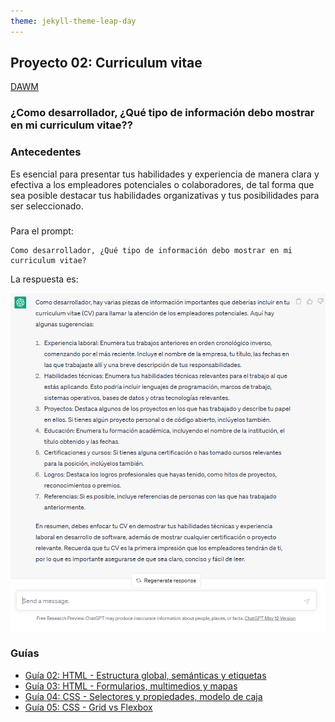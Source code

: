 ```yaml
---
theme: jekyll-theme-leap-day
---
```


## Proyecto 02: Curriculum vitae

[DAWM](/DAWM/)

### ¿Como desarrollador, ¿Qué tipo de información debo mostrar en mi curriculum vitae??

### Antecedentes

Es esencial para presentar tus habilidades y experiencia de manera clara y efectiva a los empleadores potenciales o colaboradores, de tal forma que sea posible destacar tus habilidades organizativas y tus posibilidades para ser seleccionado.

### 

Para el prompt: 

```
Como desarrollador, ¿Qué tipo de información debo mostrar en mi curriculum vitae?
```
La respuesta es:

![proyecto2](archivos/proyecto02-pregunta.png)

### Guías

* [Guía 02: HTML - Estructura global, semánticas y etiquetas](/DAWM/guias/2023/guia02)
* [Guía 03: HTML - Formularios, multimedios y mapas](/DAWM/guias/2023/guia03)
* [Guía 04: CSS - Selectores y propiedades, modelo de caja](/DAWM/guias/2023/guia04)
* [Guía 05: CSS - Grid vs Flexbox](/DAWM/guias/2023/guia05)

